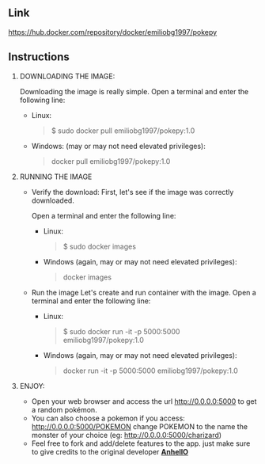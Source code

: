 ## Link
https://hub.docker.com/repository/docker/emiliobg1997/pokepy
## Instructions
   1. DOWNLOADING THE IMAGE:
      
      Downloading the image is really simple.
      Open a terminal and enter the following line:
      - Linux:
         > $ sudo docker pull emiliobg1997/pokepy:1.0
         
      - Windows: (may or may not need elevated privileges):
         > docker pull emiliobg1997/pokepy:1.0
      

   2. RUNNING THE IMAGE
       - Verify the download:
           First, let's see if the image was correctly downloaded.
           
           Open a terminal and enter the following line:
           - Linux:
               > $ sudo docker images
               
           - Windows (again, may or may not need elevated privileges):
               > docker images
               
       - Run the image
         Let's create and run container with the image.
           Open a terminal and enter the following line:
           - Linux:
               > $ sudo docker run -it -p 5000:5000 emiliobg1997/pokepy:1.0
               
           - Windows (again, may or may not need elevated privileges):
               > docker run -it -p 5000:5000 emiliobg1997/pokepy:1.0

   3. ENJOY:
       - Open your web browser and access the url http://0.0.0.0:5000 to get a random pokémon.
       - You can also choose a pokemon if you access: http://0.0.0.0:5000/POKEMON 
         change POKEMON to the name the monster of your choice (eg: http://0.0.0.0:5000/charizard)
       - Feel free to fork and add/delete features to the app. just make sure to give credits
         to the original developer [__AnhellO__](https://github.com/AnhellO)

